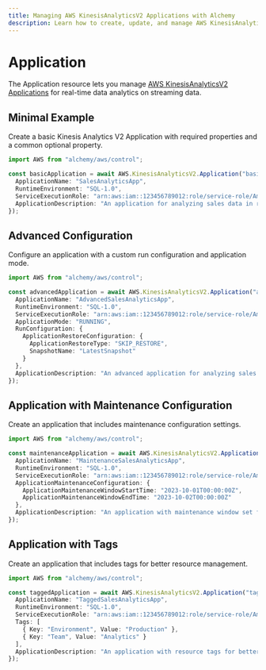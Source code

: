 ```yaml
---
title: Managing AWS KinesisAnalyticsV2 Applications with Alchemy
description: Learn how to create, update, and manage AWS KinesisAnalyticsV2 Applications using Alchemy Cloud Control.
---
```


# Application

The Application resource lets you manage [AWS KinesisAnalyticsV2 Applications](https://docs.aws.amazon.com/kinesisanalyticsv2/latest/userguide/) for real-time data analytics on streaming data.

## Minimal Example

Create a basic Kinesis Analytics V2 Application with required properties and a common optional property.

```ts
import AWS from "alchemy/aws/control";

const basicApplication = await AWS.KinesisAnalyticsV2.Application("basicApplication", {
  ApplicationName: "SalesAnalyticsApp",
  RuntimeEnvironment: "SQL-1.0",
  ServiceExecutionRole: "arn:aws:iam::123456789012:role/service-role/AmazonKinesisAnalyticsRole",
  ApplicationDescription: "An application for analyzing sales data in real-time"
});
```

## Advanced Configuration

Configure an application with a custom run configuration and application mode.

```ts
import AWS from "alchemy/aws/control";

const advancedApplication = await AWS.KinesisAnalyticsV2.Application("advancedApplication", {
  ApplicationName: "AdvancedSalesAnalyticsApp",
  RuntimeEnvironment: "SQL-1.0",
  ServiceExecutionRole: "arn:aws:iam::123456789012:role/service-role/AmazonKinesisAnalyticsRole",
  ApplicationMode: "RUNNING",
  RunConfiguration: {
    ApplicationRestoreConfiguration: {
      ApplicationRestoreType: "SKIP_RESTORE",
      SnapshotName: "LatestSnapshot"
    }
  },
  ApplicationDescription: "An advanced application for analyzing sales data with restore capabilities"
});
```

## Application with Maintenance Configuration

Create an application that includes maintenance configuration settings.

```ts
import AWS from "alchemy/aws/control";

const maintenanceApplication = await AWS.KinesisAnalyticsV2.Application("maintenanceApplication", {
  ApplicationName: "MaintenanceSalesAnalyticsApp",
  RuntimeEnvironment: "SQL-1.0",
  ServiceExecutionRole: "arn:aws:iam::123456789012:role/service-role/AmazonKinesisAnalyticsRole",
  ApplicationMaintenanceConfiguration: {
    ApplicationMaintenanceWindowStartTime: "2023-10-01T00:00:00Z",
    ApplicationMaintenanceWindowEndTime: "2023-10-02T00:00:00Z"
  },
  ApplicationDescription: "An application with maintenance window set for updates"
});
```

## Application with Tags

Create an application that includes tags for better resource management.

```ts
import AWS from "alchemy/aws/control";

const taggedApplication = await AWS.KinesisAnalyticsV2.Application("taggedApplication", {
  ApplicationName: "TaggedSalesAnalyticsApp",
  RuntimeEnvironment: "SQL-1.0",
  ServiceExecutionRole: "arn:aws:iam::123456789012:role/service-role/AmazonKinesisAnalyticsRole",
  Tags: [
    { Key: "Environment", Value: "Production" },
    { Key: "Team", Value: "Analytics" }
  ],
  ApplicationDescription: "An application with resource tags for better management"
});
```